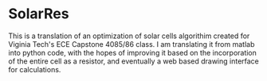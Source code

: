 # SolarRes

This is a translation of an optimization of solar cells algorithim created for Viginia Tech's ECE Capstone 4085/86 class. 
I am translating it from matlab into python code, with the hopes of improving it based on the incorporation of the entire cell 
as a resistor, and eventually a web based drawing interface for calculations.


